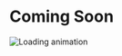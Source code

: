 # Coming Soon

<div style={{ textAlign: "center" }}>
  <img 
    src="/videos/loading.gif" 
    alt="Loading animation" 
    style={{ width: "300px", height: "auto" }} 
  />
</div>